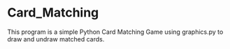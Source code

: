 Card_Matching
=============

This program is a simple Python Card Matching Game using graphics.py to draw and undraw matched cards. 
